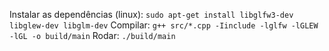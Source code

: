 Instalar as dependências (linux): `sudo apt-get install libglfw3-dev libglew-dev libglm-dev`
Compilar: `g++ src/*.cpp -Iinclude -lglfw -lGLEW -lGL -o build/main`
Rodar: `./build/main`